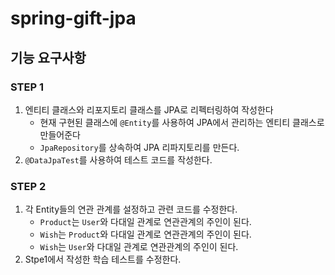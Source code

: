 # spring-gift-jpa
## 기능 요구사항
### STEP 1
1. 엔티티 클래스와 리포지토리 클래스를 JPA로 리펙터링하여 작성한다
   - 현재 구현된 클래스에 `@Entity`를 사용하여 JPA에서 관리하는 엔티티 클래스로 만들어준다
   - `JpaRepository`를 상속하여 JPA 리파지토리를 만든다.
2. `@DataJpaTest`를 사용하여 테스트 코드를 작성한다.

### STEP 2
1. 각 Entity들의 연관 관계를 설정하고 관련 코드를 수정한다.
   - `Product`는 `User`와 다대일 관계로 연관관계의 주인이 된다.
   - `Wish`는 `Product`와 다대일 관계로 연관관계의 주인이 된다.
   - `Wish`는 `User`와 다대일 관계로 연관관계의 주인이 된다.
2. Stpe1에서 작성한 학습 테스트를 수정한다.
